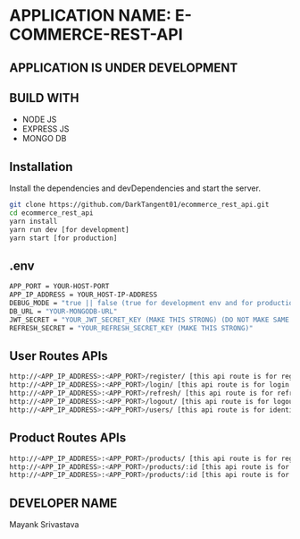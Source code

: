 # APPLICATION NAME: E-COMMERCE-REST-API

## APPLICATION IS UNDER DEVELOPMENT

## BUILD WITH

- NODE JS
- EXPRESS JS
- MONGO DB

## Installation

Install the dependencies and devDependencies and start the server.

```bash
git clone https://github.com/DarkTangent01/ecommerce_rest_api.git
cd ecommerce_rest_api
yarn install
yarn run dev [for development]
yarn start [for production]
```

## .env

```bash
APP_PORT = YOUR-HOST-PORT
APP_IP_ADDRESS = YOUR_HOST-IP-ADDRESS
DEBUG_MODE = "true || false (true for development env and for production env set to false)"
DB_URL = "YOUR-MONGODB-URL"
JWT_SECRET = "YOUR_JWT_SECRET_KEY (MAKE THIS STRONG) (DO NOT MAKE SAME AS 'REFRESH_SECRET')"
REFRESH_SECRET = "YOUR_REFRESH_SECRET_KEY (MAKE THIS STRONG)"
```

## User Routes APIs
``` bash
http://<APP_IP_ADDRESS>:<APP_PORT>/register/ [this api route is for register user] [Route Type: POST]
http://<APP_IP_ADDRESS>:<APP_PORT>/login/ [this api route is for login user] [Route Type: POST]
http://<APP_IP_ADDRESS>:<APP_PORT>/refresh/ [this api route is for refresh the refresh_token] [Route Type: POST]
http://<APP_IP_ADDRESS>:<APP_PORT>/logout/ [this api route is for logout the user] [Route Type: POST]
http://<APP_IP_ADDRESS>:<APP_PORT>/users/ [this api route is for identify the user using access_token] [Route Type: GET]
```

## Product Routes APIs
``` bash
http://<APP_IP_ADDRESS>:<APP_PORT>/products/ [this api route is for register user] [Route Type: POST]
http://<APP_IP_ADDRESS>:<APP_PORT>/products/:id [this api route is for login user] [Route Type: PUT]
http://<APP_IP_ADDRESS>:<APP_PORT>/products/:id [this api route is for refresh the refresh_token] [Route Type: DELETE]
```

## DEVELOPER NAME

Mayank Srivastava
